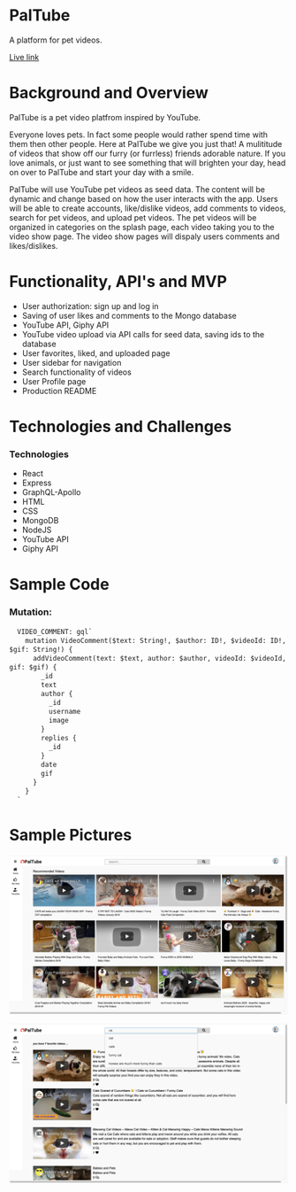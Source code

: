 # PalTube
A platform for pet videos.

[Live link](https://limitless-ocean-39156.herokuapp.com/#/)



# Background and Overview

PalTube is a pet video platfrom inspired by YouTube.

Everyone loves pets. In fact some people would rather spend time with them then other people. Here at PalTube we give you just that! A mulititude of videos that show off our furry (or furrless) friends adorable nature. If you love animals, or just want to see something that will brighten your day, head on over to PalTube and start your day with a smile. 

PalTube will use YouTube pet videos as seed data. The content will be dynamic and change based on how the user interacts with the app. Users will be able to create accounts, like/dislike videos, add comments to videos, search for pet videos, and upload pet videos. The pet videos will be organized in categories on the splash page, each video taking you to the video show page. The video show pages will dispaly users comments and likes/dislikes.

# Functionality, API's and MVP
 * User authorization: sign up and log in
 * Saving of user likes and comments to the Mongo database
 * YouTube API, Giphy API
 * YouTube video upload via API calls for seed data, saving ids to the database
 * User favorites, liked, and uploaded page
 * User sidebar for navigation
 * Search functionality of videos
 * User Profile page
 * Production README


# Technologies and Challenges

### Technologies
* React
* Express
* GraphQL-Apollo
* HTML
* CSS
* MongoDB
* NodeJS
* YouTube API
* Giphy API

# Sample Code

### Mutation:

```
  VIDEO_COMMENT: gql`
    mutation VideoComment($text: String!, $author: ID!, $videoId: ID!, $gif: String!) {
      addVideoComment(text: $text, author: $author, videoId: $videoId, gif: $gif) {
        _id
        text
        author {
          _id
          username
          image
        }
        replies {
          _id  
        }
        date
        gif
      }
    }
  `
```


# Sample Pictures

![GitHub Logo](/client/public/stylesheets/images/paltube-main.png)

![GitHub Logo](/client/public/stylesheets/images/paltube-search.png)
